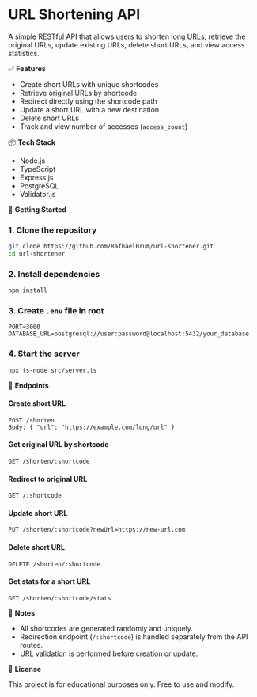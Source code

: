 # URL Shortening API

A simple RESTful API that allows users to shorten long URLs, retrieve the original URLs, update existing URLs, delete short URLs, and view access statistics.

✅ **Features**

- Create short URLs with unique shortcodes
- Retrieve original URLs by shortcode
- Redirect directly using the shortcode path
- Update a short URL with a new destination
- Delete short URLs
- Track and view number of accesses (`access_count`)

📦 **Tech Stack**

- Node.js
- TypeScript
- Express.js
- PostgreSQL
- Validator.js

🚀 **Getting Started**

### 1. Clone the repository

```bash
git clone https://github.com/RafhaelBrum/url-shortener.git
cd url-shortener
```

### 2. Install dependencies

```bash
npm install
```

### 3. Create `.env` file in root

```env
PORT=3000
DATABASE_URL=postgresql://user:password@localhost:5432/your_database
```

### 4. Start the server

```bash
npx ts-node src/server.ts
```

📘 **Endpoints**

#### Create short URL

```
POST /shorten
Body: { "url": "https://example.com/long/url" }
```

#### Get original URL by shortcode

```
GET /shorten/:shortcode
```

#### Redirect to original URL

```
GET /:shortcode
```

#### Update short URL

```
PUT /shorten/:shortcode?newUrl=https://new-url.com
```

#### Delete short URL

```
DELETE /shorten/:shortcode
```

#### Get stats for a short URL

```
GET /shorten/:shortcode/stats
```

📌 **Notes**

- All shortcodes are generated randomly and uniquely.
- Redirection endpoint (`/:shortcode`) is handled separately from the API routes.
- URL validation is performed before creation or update.

📄 **License**

This project is for educational purposes only. Free to use and modify.
